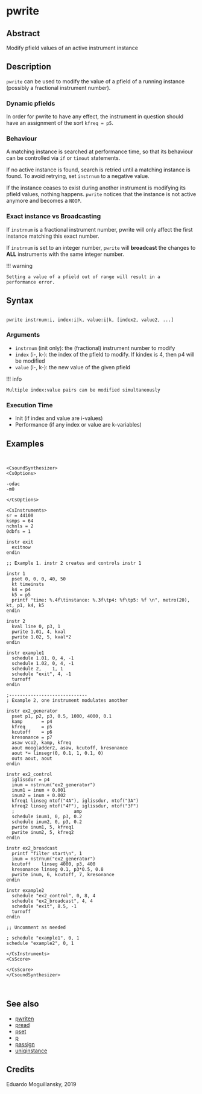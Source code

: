 # pwrite

## Abstract

Modify pfield values of an active instrument instance

## Description

`pwrite` can be used to modify the value of a pfield of a running instance 
(possibly a fractional instrument number).


### Dynamic pfields

In order for pwrite to have any effect, the instrument in question should
have an assignment of the sort `kfreq = p5`. 


### Behaviour

A matching instance is searched at performance time, so that its
behaviour can be controlled via `if` or `timout` statements.

If no active instance is found, search is retried until a matching
instance is found. To avoid retrying, set `instrnum` to a negative value.

If the instance ceases to exist during another instrument is modifying
its pfield values, nothing happens. `pwrite` notices that the instance
is not active anymore and becomes a `NOOP`.

### Exact instance vs Broadcasting

If `instrnum` is a fractional instrument number, pwrite will only affect
the first instance matching this exact number.

If `instrnum` is set to an integer number, `pwrite` will **broadcast** the
changes to **ALL** instruments with the same integer number.

!!! warning

    Setting a value of a pfield out of range will result in a 
    performance error. 

## Syntax

```csound

pwrite instrnum:i, index:i|k, value:i|k, [index2, value2, ...]

```
    
### Arguments

* `instrnum` (init only): the (fractional) instrument number to modify
* `index` (i-, k-): the index of the pfield to modify. If kindex is 4, then p4 will be modified
* `value` (i-, k-): the new value of the given pfield


!!! info

    Multiple index:value pairs can be modified simultaneously


### Execution Time

* Init (if index and value are i-values)
* Performance (if any index or value are k-variables)

## Examples

```csound


<CsoundSynthesizer>
<CsOptions>

-odac
-m0

</CsOptions>

<CsInstruments>
sr = 44100
ksmps = 64
nchnls = 2
0dbfs = 1

instr exit
  exitnow
endin
  
;; Example 1. instr 2 creates and controls instr 1
  
instr 1
  pset 0, 0, 0, 40, 50
  kt timeinsts
  k4 = p4
  k5 = p5
  printf "time: %.4f\tinstance: %.3f\tp4: %f\tp5: %f \n", metro(20), kt, p1, k4, k5
endin

instr 2
  kval line 0, p3, 1
  pwrite 1.01, 4, kval
  pwrite 1.02, 5, kval*2
endin

instr example1
  schedule 1.01, 0, 4, -1
  schedule 1.02, 0, 4, -1
  schedule 2,    1, 1
  schedule "exit", 4, -1
  turnoff
endin

;-----------------------------
; Example 2, one instrument modulates another

instr ex2_generator
  pset p1, p2, p3, 0.5, 1000, 4000, 0.1
  kamp       = p4
  kfreq      = p5
  kcutoff    = p6
  kresonance = p7
  asaw vco2, kamp, kfreq
  aout moogladder2, asaw, kcutoff, kresonance
  aout *= linsegr(0, 0.1, 1, 0.1, 0)
  outs aout, aout  
endin

instr ex2_control
  iglissdur = p4
  inum = nstrnum("ex2_generator")
  inum1 = inum + 0.001
  inum2 = inum + 0.002
  kfreq1 linseg ntof("4A"), iglissdur, ntof("3A")
  kfreq2 linseg ntof("4F"), iglissdur, ntof("3F")
  ;                      amp
  schedule inum1, 0, p3, 0.2 
  schedule inum2, 0, p3, 0.2
  pwrite inum1, 5, kfreq1
  pwrite inum2, 5, kfreq2
endin

instr ex2_broadcast
  printf "filter start\n", 1
  inum = nstrnum("ex2_generator")
  kcutoff    linseg 4000, p3, 400
  kresonance linseg 0.1, p3*0.5, 0.8
  pwrite inum, 6, kcutoff, 7, kresonance
endin

instr example2
  schedule "ex2_control", 0, 8, 4
  schedule "ex2_broadcast", 4, 4
  schedule "exit", 8.5, -1
  turnoff
endin

;; Uncomment as needed

; schedule "example1", 0, 1
schedule "example2", 0, 1

</CsInstruments>
<CsScore>

</CsScore>
</CsoundSynthesizer>



```


## See also

* [pwriten](pwriten.md)
* [pread](pread.md)
* [pset](https://csound.com/docs/manual/pset.html)
* [p](https://csound.com/docs/manual/p.html)
* [passign](https://csound.com/docs/manual/passign.html)
* [uniqinstance](uniqinstance.md)

## Credits

Eduardo Moguillansky, 2019
